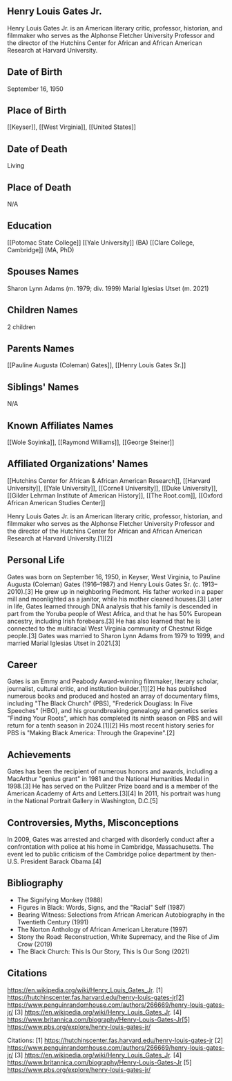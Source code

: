 ## Henry Louis Gates Jr.
Henry Louis Gates Jr. is an American literary critic, professor, historian, and filmmaker who serves as the Alphonse Fletcher University Professor and the director of the Hutchins Center for African and African American Research at Harvard University.

## Date of Birth
September 16, 1950

## Place of Birth
[[Keyser]], [[West Virginia]], [[United States]]

## Date of Death
Living

## Place of Death
N/A

## Education
[[Potomac State College]]
[[Yale University]] (BA)
[[Clare College, Cambridge]] (MA, PhD)

## Spouses Names
Sharon Lynn Adams (m. 1979; div. 1999)
Marial Iglesias Utset (m. 2021)

## Children Names
2 children

## Parents Names
[[Pauline Augusta (Coleman) Gates]], [[Henry Louis Gates Sr.]]

## Siblings' Names
N/A

## Known Affiliates Names
[[Wole Soyinka]], [[Raymond Williams]], [[George Steiner]]

## Affiliated Organizations' Names
[[Hutchins Center for African & African American Research]], [[Harvard University]], [[Yale University]], [[Cornell University]], [[Duke University]], [[Gilder Lehrman Institute of American History]], [[The Root.com]], [[Oxford African American Studies Center]]

Henry Louis Gates Jr. is an American literary critic, professor, historian, and filmmaker who serves as the Alphonse Fletcher University Professor and the director of the Hutchins Center for African and African American Research at Harvard University.[1][2]

## Personal Life
Gates was born on September 16, 1950, in Keyser, West Virginia, to Pauline Augusta (Coleman) Gates (1916–1987) and Henry Louis Gates Sr. (c. 1913–2010).[3] He grew up in neighboring Piedmont. His father worked in a paper mill and moonlighted as a janitor, while his mother cleaned houses.[3] Later in life, Gates learned through DNA analysis that his family is descended in part from the Yoruba people of West Africa, and that he has 50% European ancestry, including Irish forebears.[3] He has also learned that he is connected to the multiracial West Virginia community of Chestnut Ridge people.[3] Gates was married to Sharon Lynn Adams from 1979 to 1999, and married Marial Iglesias Utset in 2021.[3]

## Career
Gates is an Emmy and Peabody Award-winning filmmaker, literary scholar, journalist, cultural critic, and institution builder.[1][2] He has published numerous books and produced and hosted an array of documentary films, including "The Black Church" (PBS), "Frederick Douglass: In Five Speeches" (HBO), and his groundbreaking genealogy and genetics series "Finding Your Roots", which has completed its ninth season on PBS and will return for a tenth season in 2024.[1][2] His most recent history series for PBS is "Making Black America: Through the Grapevine".[2]

## Achievements
Gates has been the recipient of numerous honors and awards, including a MacArthur "genius grant" in 1981 and the National Humanities Medal in 1998.[3] He has served on the Pulitzer Prize board and is a member of the American Academy of Arts and Letters.[3][4] In 2011, his portrait was hung in the National Portrait Gallery in Washington, D.C.[5]

## Controversies, Myths, Misconceptions
In 2009, Gates was arrested and charged with disorderly conduct after a confrontation with police at his home in Cambridge, Massachusetts. The event led to public criticism of the Cambridge police department by then-U.S. President Barack Obama.[4]

## Bibliography
- The Signifying Monkey (1988)
- Figures in Black: Words, Signs, and the "Racial" Self (1987)
- Bearing Witness: Selections from African American Autobiography in the Twentieth Century (1991)
- The Norton Anthology of African American Literature (1997)
- Stony the Road: Reconstruction, White Supremacy, and the Rise of Jim Crow (2019)
- The Black Church: This Is Our Story, This Is Our Song (2021)

## Citations 
https://en.wikipedia.org/wiki/Henry_Louis_Gates_Jr.
[1] https://hutchinscenter.fas.harvard.edu/henry-louis-gates-jr[2] https://www.penguinrandomhouse.com/authors/266669/henry-louis-gates-jr/
[3] https://en.wikipedia.org/wiki/Henry_Louis_Gates_Jr.
[4] https://www.britannica.com/biography/Henry-Louis-Gates-Jr[5] https://www.pbs.org/explore/henry-louis-gates-jr/

Citations:
[1] https://hutchinscenter.fas.harvard.edu/henry-louis-gates-jr
[2] https://www.penguinrandomhouse.com/authors/266669/henry-louis-gates-jr/
[3] https://en.wikipedia.org/wiki/Henry_Louis_Gates_Jr.
[4] https://www.britannica.com/biography/Henry-Louis-Gates-Jr
[5] https://www.pbs.org/explore/henry-louis-gates-jr/